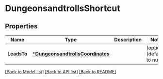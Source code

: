 # DungeonsandtrollsShortcut

## Properties
Name | Type | Description | Notes
------------ | ------------- | ------------- | -------------
**LeadsTo** | [***DungeonsandtrollsCoordinates**](dungeonsandtrollsCoordinates.md) |  | [optional] [default to null]

[[Back to Model list]](../README.md#documentation-for-models) [[Back to API list]](../README.md#documentation-for-api-endpoints) [[Back to README]](../README.md)

